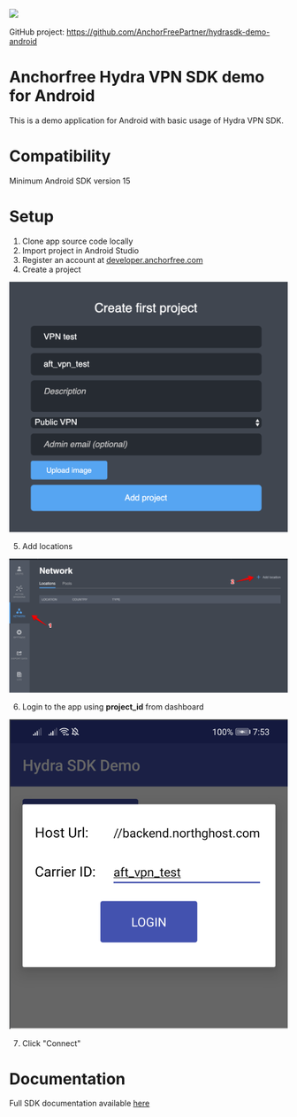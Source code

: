 [![](https://jitpack.io/v/AnchorFreePartner/hydra-sdk-android.svg)](https://jitpack.io/#AnchorFreePartner/hydra-sdk-android)

GitHub project: https://github.com/AnchorFreePartner/hydrasdk-demo-android

# Anchorfree Hydra VPN SDK demo for Android
This is a demo application for Android with basic usage of Hydra VPN SDK.

# Compatibility

Minimum Android SDK version 15

# Setup

1. Clone app source code locally
2. Import project in Android Studio
3. Register an account at [developer.anchorfree.com](https://developer.anchorfree.com)
4. Create a project

![create project](assets/create-project.png)

5. Add locations

![add locations](assets/add-location.png)

6. Login to the app using **project_id** from dashboard

![app login](assets/app-login.png)

7. Click "Connect"

# Documentation

Full SDK documentation available [here](https://developer.anchorfree.com/#docs/all/unify_sdk_hydra__openvpn_for_android)

